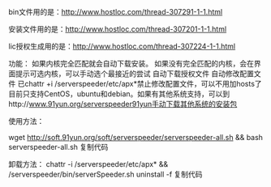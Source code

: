 bin文件用的是：http://www.hostloc.com/thread-307291-1-1.html

安装文件用的是：http://www.hostloc.com/thread-307201-1-1.html

lic授权生成用的是：http://www.hostloc.com/thread-307224-1-1.html


功能：
如果内核完全匹配就会自动下载安装。
如果没有完全匹配的内核，会在界面提示可选内核，可以手动选个最接近的尝试
自动下载授权文件
自动修改配置文件
已chattr +i /serverspeeder/etc/apx*禁止修改配置文件，可以不用加hosts了
目前只支持CentOS，ubuntu和debian。如果有其他系统支持，可以到http://www.91yun.org/serverspeeder91yun手动下载其他系统的安装包

使用方法：

wget http://soft.91yun.org/soft/serverspeeder/serverspeeder-all.sh && bash serverspeeder-all.sh
复制代码


卸载方法：
chattr -i /serverspeeder/etc/apx*  &&  /serverspeeder/bin/serverSpeeder.sh uninstall -f
复制代码
